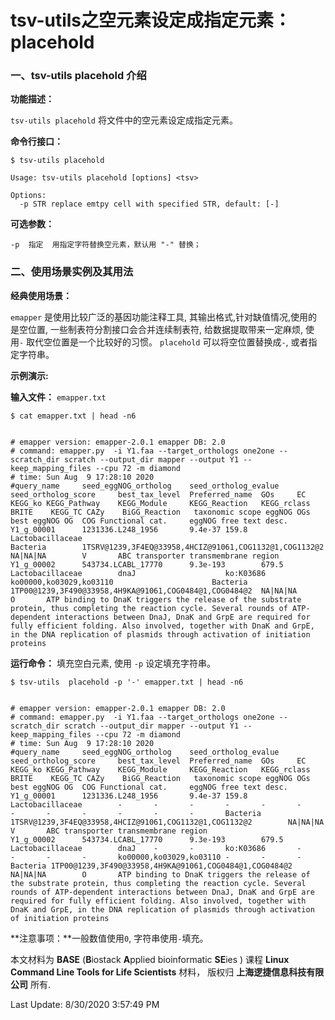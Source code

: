 # tsv-utils之空元素设定成指定元素： placehold

### 一、tsv-utils placehold  介绍

**功能描述：**

`tsv-utils placehold`   将文件中的空元素设定成指定元素。

**命令行接口：**

    $ tsv-utils placehold
    
    Usage: tsv-utils placehold [options] <tsv>

    Options:
      -p STR replace emtpy cell with specified STR, default: [-]



**可选参数：**

    -p  指定  用指定字符替换空元素，默认用 "-" 替换；



### 二、使用场景实例及其用法

**经典使用场景：**

`emapper` 是使用比较广泛的基因功能注释工具, 其输出格式,针对缺值情况,使用的是空位置, 一些制表符分割接口会合并连续制表符, 给数据提取带来一定麻烦, 使用`-` 取代空位置是一个比较好的习惯。 `placehold` 可以将空位置替换成`-`, 或者指定字符串。

**示例演示:**

**输入文件：** `emapper.txt`

    $ cat emapper.txt | head -n6


    # emapper version: emapper-2.0.1 emapper DB: 2.0
    # command: emapper.py  -i Y1.faa --target_orthologs one2one --scratch_dir scratch --output_dir mapper --output Y1 --keep_mapping_files --cpu 72 -m diamond
    # time: Sun Aug  9 17:28:10 2020
    #query_name     seed_eggNOG_ortholog    seed_ortholog_evalue    seed_ortholog_score     best_tax_level  Preferred_name  GOs     EC      KEGG_ko KEGG_Pathway    KEGG_Module     KEGG_Reaction   KEGG_rclass  BRITE    KEGG_TC CAZy    BiGG_Reaction   taxonomic scope eggNOG OGs      best eggNOG OG  COG Functional cat.     eggNOG free text desc.
    Y1_g_00001      1231336.L248_1956       9.4e-37 159.8   Lactobacillaceae                                                                                                        Bacteria        1TSRV@1239,3F4EQ@33958,4HCIZ@91061,COG1132@1,COG1132@2        NA|NA|NA        V       ABC transporter transmembrane region
    Y1_g_00002      543734.LCABL_17770      9.3e-193        679.5   Lactobacillaceae        dnaJ                    ko:K03686                                       ko00000,ko03029,ko03110                      Bacteria 1TP00@1239,3F490@33958,4H9KA@91061,COG0484@1,COG0484@2  NA|NA|NA        O       ATP binding to DnaK triggers the release of the substrate protein, thus completing the reaction cycle. Several rounds of ATP-dependent interactions between DnaJ, DnaK and GrpE are required for fully efficient folding. Also involved, together with DnaK and GrpE, in the DNA replication of plasmids through activation of initiation proteins

**运行命令：** 填充空白元素, 使用 `-p` 设定填充字符串。

    $ tsv-utils  placehold -p '-' emapper.txt | head -n6


    # emapper version: emapper-2.0.1 emapper DB: 2.0
    # command: emapper.py  -i Y1.faa --target_orthologs one2one --scratch_dir scratch --output_dir mapper --output Y1 --keep_mapping_files --cpu 72 -m diamond
    # time: Sun Aug  9 17:28:10 2020
    #query_name     seed_eggNOG_ortholog    seed_ortholog_evalue    seed_ortholog_score     best_tax_level  Preferred_name  GOs     EC      KEGG_ko KEGG_Pathway    KEGG_Module     KEGG_Reaction   KEGG_rclass  BRITE    KEGG_TC CAZy    BiGG_Reaction   taxonomic scope eggNOG OGs      best eggNOG OG  COG Functional cat.     eggNOG free text desc.
    Y1_g_00001      1231336.L248_1956       9.4e-37 159.8   Lactobacillaceae        -       -       -       -       -       -       -       -       -       -       -       -       Bacteria        1TSRV@1239,3F4EQ@33958,4HCIZ@91061,COG1132@1,COG1132@2        NA|NA|NA        V       ABC transporter transmembrane region
    Y1_g_00002      543734.LCABL_17770      9.3e-193        679.5   Lactobacillaceae        dnaJ    -       -       ko:K03686       -       -       -       -       ko00000,ko03029,ko03110 -       -       -    Bacteria 1TP00@1239,3F490@33958,4H9KA@91061,COG0484@1,COG0484@2  NA|NA|NA        O       ATP binding to DnaK triggers the release of the substrate protein, thus completing the reaction cycle. Several rounds of ATP-dependent interactions between DnaJ, DnaK and GrpE are required for fully efficient folding. Also involved, together with DnaK and GrpE, in the DNA replication of plasmids through activation of initiation proteins

**注意事项：**一般数值使用`0`, 字符串使用`-`填充。


本文材料为 **BASE** (**B**iostack **A**pplied bioinformatic **SE**ies ) 课程 **Linux Command Line Tools for Life Scientists** 材料， 版权归 **上海逻捷信息科技有限公司** 所有.

Last Update: 8/30/2020 3:57:49 PM